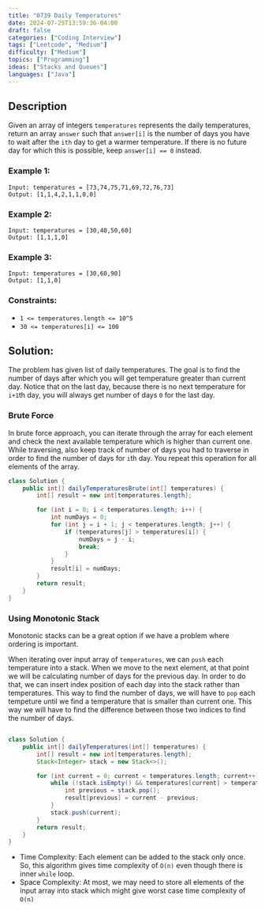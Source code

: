 ```yaml
---
title: "0739 Daily Temperatures"
date: 2024-07-25T13:59:36-04:00
draft: false
categories: ["Coding Interview"]
tags: ["Leetcode", "Medium"]
difficulty: ["Medium"]
topics: ["Programming"]
ideas: ["Stacks and Queues"]
languages: ["Java"]
---
```


## Description

Given an array of integers `temperatures` represents the daily temperatures, return an array `answer` such that `answer[i]` is the number of days you have to wait after the `ith` day to get a warmer temperature. If there is no future day for which this is possible, keep `answer[i] == 0` instead.

### Example 1:

```
Input: temperatures = [73,74,75,71,69,72,76,73]
Output: [1,1,4,2,1,1,0,0]
```

### Example 2:

```
Input: temperatures = [30,40,50,60]
Output: [1,1,1,0]
```

### Example 3:

```
Input: temperatures = [30,60,90]
Output: [1,1,0]
```

### Constraints:

- `1 <= temperatures.length <= 10^5`
- `30 <= temperatures[i] <= 100`

## Solution:

The problem has given list of daily temperatures. The goal is to find the number of days after which you will get temperature greater than current day. Notice that on the last day, because there is no next temperature for `i+1`th day, you will always get number of days `0` for the last day.

### Brute Force

In brute force approach, you can iterate through the array for each element and check the next available temperature which is higher than current one. While traversing, also keep track of number of days you had to traverse in order to find the number of days for `i`th day. You repeat this operation for all elements of the array.

```java
class Solution {
    public int[] dailyTemperaturesBrute(int[] temperatures) {
        int[] result = new int[temperatures.length];

        for (int i = 0; i < temperatures.length; i++) {
            int numDays = 0;
            for (int j = i + 1; j < temperatures.length; j++) {
                if (temperatures[j] > temperatures[i]) {
                    numDays = j - i;
                    break;
                }
            }
            result[i] = numDays;
        }
        return result;
    }
}
```

### Using Monotonic Stack

Monotonic stacks can be a great option if we have a problem where ordering is important.

When iterating over input array of `temperatures`, we can `push` each temperature into a stack. When we move to the next element, at that point we will be calculating number of days for the previous day. In order to do that, we can insert index position of each day into the stack rather than temperatures. This way to find the number of days, we will have to `pop` each tempeture until we find a temperature that is smaller than current one. This way we will have to find the difference between those two indices to find the number of days.

```java

class Solution {
    public int[] dailyTemperatures(int[] temperatures) {
        int[] result = new int[temperatures.length];
        Stack<Integer> stack = new Stack<>();

        for (int current = 0; current < temperatures.length; current++) {
            while (!stack.isEmpty() && temperatures[current] > temperatures[stack.peek()]) {
                int previous = stack.pop();
                result[previous] = current - previous;
            }
            stack.push(current);
        }
        return result;
    }
}
```

- Time Complexity: Each element can be added to the stack only once. So, this algorithm gives time complexity of `O(n)` even though there is inner `while` loop.
- Space Complexity: At most, we may need to store all elements of the input array into stack which might give worst case time complexity of `O(n)`
